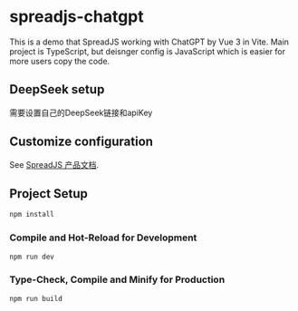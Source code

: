# spreadjs-chatgpt

This is a demo that SpreadJS working with ChatGPT by Vue 3 in Vite.
Main project is TypeScript, but deisnger config is JavaScript which is easier for more users copy the code.

## DeepSeek setup

需要设置自己的DeepSeek链接和apiKey

## Customize configuration

See [SpreadJS 产品文档](https://demo.grapecity.com.cn/spreadjs/help/docs/overview).

## Project Setup

```sh
npm install
```

### Compile and Hot-Reload for Development

```sh
npm run dev
```

### Type-Check, Compile and Minify for Production

```sh
npm run build
```
